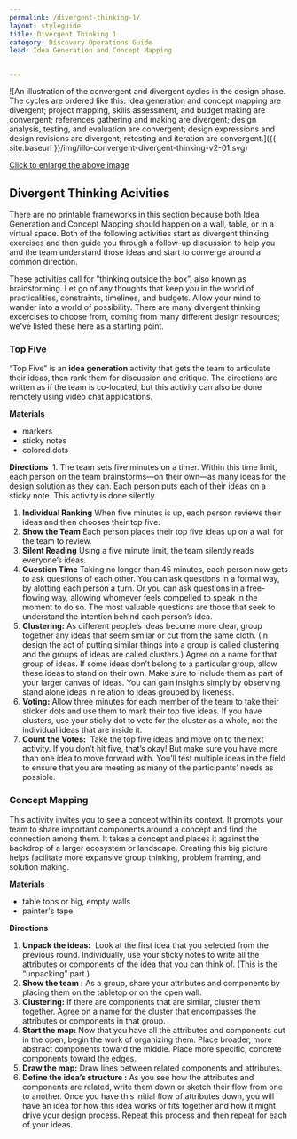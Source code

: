 ```yaml
---
permalink: /divergent-thinking-1/
layout: styleguide
title: Divergent Thinking 1
category: Discovery Operations Guide
lead: Idea Generation and Concept Mapping


---
```


![An illustration of the convergent and divergent cycles in the design phase. The cycles are ordered like this: idea generation and concept mapping are divergent; project mapping, skills assessment, and budget making are convergent; references gathering and making are divergent; design analysis, testing, and evaluation are convergent; design expressions and design revisions are divergent; retesting and iteration are convergent.]({{ site.baseurl }}/img/illo-convergent-divergent-thinking-v2-01.svg)

<a href="/HCD-Design-Operations-Guide/img/illo-convergent-divergent-thinking-v2-01.svg" alt=" " target="blank">Click to enlarge the above image</a>

## Divergent Thinking Acivities

There are no printable frameworks in this section because both Idea Generation and Concept Mapping should happen on a wall, table, or in a virtual space. Both of the following activities start as divergent thinking exercises and then guide you through a follow-up discussion to help you and the team understand those ideas and start to converge around a common direction.

These activities call for “thinking outside the box”, also known as brainstorming. Let go of any thoughts that keep you in the world of practicalities, constraints, timelines, and budgets. Allow your mind to wander into a world of possibility. There are many divergent thinking excercises to choose from, coming from many different design resources; we've listed these here as a starting point.

### Top Five

“Top Five” is an **idea generation** activity that gets the team to articulate their ideas, then rank them for discussion and critique. The directions are written as if the team is co-located, but this activity can also be done remotely using video chat applications.

**Materials**
* markers
* sticky notes
* colored dots

**Directions**
 1. The team sets five minutes on a timer. Within this time limit, each person on the team brainstorms—on their own—as many ideas for the design solution as they can. Each person puts each of their ideas on a sticky note. This activity is done silently.
1. **Individual Ranking** When five minutes is up, each person reviews their ideas and then chooses their top five.
1. **Show the Team** Each person places their top five ideas up on a wall for the team to review.
1. **Silent Reading** Using a five minute limit, the team silently reads everyone’s ideas.
1. **Question Time** Taking no longer than 45 minutes, each person now gets to ask questions of each other. You can ask questions in a formal way, by alotting each person a turn. Or you can ask questions in a free-flowing way, allowing whomever feels compelled to speak in the moment to do so. The most valuable questions are those that seek to understand the intention behind each person’s idea.
1. **Clustering:** As different people’s ideas become more clear, group together any ideas that seem similar or cut from the same cloth. (In design the act of putting similar things into a group is called clustering and the groups of ideas are called clusters.) Agree on a name for that group of ideas. If some ideas don’t belong to a particular group, allow these ideas to stand on their own. Make sure to include them as part of your larger canvas of ideas. You can gain insights simply by observing stand alone ideas in relation to ideas grouped by likeness.
1. **Voting:** Allow three minutes for each member of the team to take their sticker dots and use them to mark their top five ideas. If you have clusters, use your sticky dot to vote for the cluster as a whole, not the individual ideas that are inside it.
1. **Count the Votes:**  Take the top five ideas and move on to the next activity. If you don’t hit five, that’s okay! But make sure you have more than one idea to move forward with. You’ll test multiple ideas in the field to ensure that you are meeting as many of the participants’ needs as possible.

### Concept Mapping 

This activity invites you to see a concept within its context. It prompts your team to share important components around a concept and find the connection among them. It takes a concept and places it against the backdrop of a larger ecosystem or landscape. Creating this big picture helps facilitate more expansive group thinking, problem framing, and solution making. 

**Materials**
* table tops or big, empty walls
* painter's tape

**Directions**
1. **Unpack the ideas:**  Look at the first idea that you selected from the previous round. Individually, use your sticky notes to write all the attributes or components of the idea that you can think of. (This is the “unpacking” part.)
1. **Show the team :** As a group, share your attributes and components by placing them on the tabletop or on the open wall.
1. **Clustering:** If there are components that are similar, cluster them together. Agree on a name for the cluster that encompasses the attributes or components in that group.
1. **Start the map:** Now that you have all the attributes and components out in the open, begin the work of organizing them. Place broader, more abstract components toward the middle. Place more specific, concrete components toward the edges.
1. **Draw the map:** Draw lines between related components and attributes.
1. **Define the idea’s structure :** As you see how the attributes and components are related, write them down or sketch their flow from one to another. Once you have this initial flow of attributes down, you will have an idea for how this idea works or fits together and how it might drive your design process.
Repeat this process and then repeat for each of your ideas.

